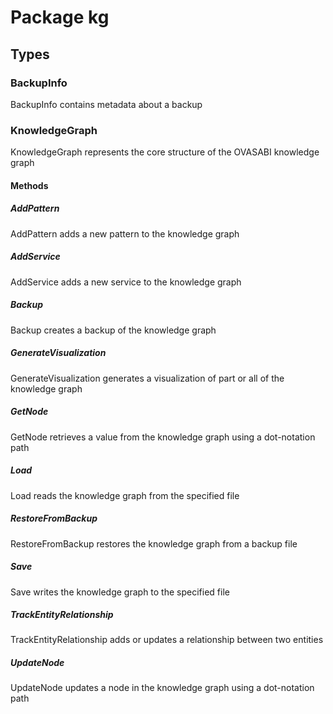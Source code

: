 # Package kg

## Types

### BackupInfo

BackupInfo contains metadata about a backup

### KnowledgeGraph

KnowledgeGraph represents the core structure of the OVASABI knowledge graph

#### Methods

##### AddPattern

AddPattern adds a new pattern to the knowledge graph

##### AddService

AddService adds a new service to the knowledge graph

##### Backup

Backup creates a backup of the knowledge graph

##### GenerateVisualization

GenerateVisualization generates a visualization of part or all of the knowledge graph

##### GetNode

GetNode retrieves a value from the knowledge graph using a dot-notation path

##### Load

Load reads the knowledge graph from the specified file

##### RestoreFromBackup

RestoreFromBackup restores the knowledge graph from a backup file

##### Save

Save writes the knowledge graph to the specified file

##### TrackEntityRelationship

TrackEntityRelationship adds or updates a relationship between two entities

##### UpdateNode

UpdateNode updates a node in the knowledge graph using a dot-notation path

